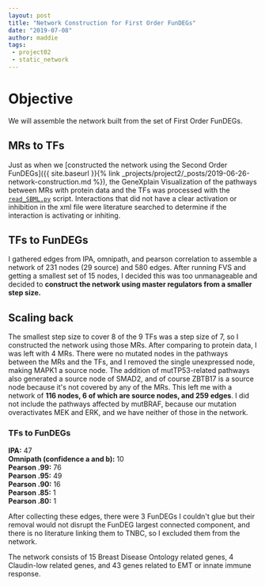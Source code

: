 ```yaml
---
layout: post
title: "Network Construction for First Order FunDEGs"
date: "2019-07-08"
author: maddie
tags:
 - project02
 - static_network
---
```


# Objective

We will assemble the network built from the set of First Order FunDEGs.

## MRs to TFs    
Just as when we [constructed the network using the Second Order FunDEGs]({{ site.baseurl }}{% link _projects/project2/_posts/2019-06-26-network-construction.md %}), the GeneXplain Visualization of the pathways between MRs with protein data and the TFs was processed with the [`read_SBML.py`](https://github.com/VeraLiconaResearchGroup/CancerReversion/blob/master/_projects/project2/Network_Construction/MRs%20to%20TFs/read_SBML.py) script. Interactions that did not have a clear activation or inhibition in the xml file were literature searched to determine if the interaction is activating or inhiting.

## TFs to FunDEGs  

I gathered edges from IPA, omnipath, and pearson correlation to assemble a network of 231 nodes (29 source) and 580 edges. After running FVS and getting a smallest set of 15 nodes, I decided this was too unmanageable and decided to **construct the network using master regulators from a smaller step size.**  

## Scaling back  

The smallest step size to cover 8 of the 9 TFs was a step size of 7, so I constructed the network using those MRs. After comparing to protein data, I was left with 4 MRs. There were no mutated nodes in the pathways between the MRs and the TFs, and I removed the single unexpressed node, making MAPK1 a source node. The addition of mutTP53-related pathways also generated a source node of SMAD2, and of course ZBTB17 is a source node because it's not covered by any of the MRs. This left me with a network of **116 nodes, 6 of which are source nodes, and 259 edges**. I did not include the pathways affected by mutBRAF, because our mutation overactivates MEK and ERK, and we have neither of those in the network.  

### TFs to FunDEGs
**IPA:** 47  
**Omnipath (confidence a and b):** 10  
**Pearson .99:** 76  
**Pearson .95:** 49  
**Pearson .90:** 16  
**Pearson .85:** 1  
**Pearson .80:** 1  

After collecting these edges, there were 3 FunDEGs I couldn't glue but their removal would not disrupt the FunDEG largest connected component, and there is no literature linking them to TNBC, so I excluded them from the network.

The network consists of 15 Breast Disease Ontology related genes, 4 Claudin-low related genes, and 43 genes related to EMT or innate immune response.